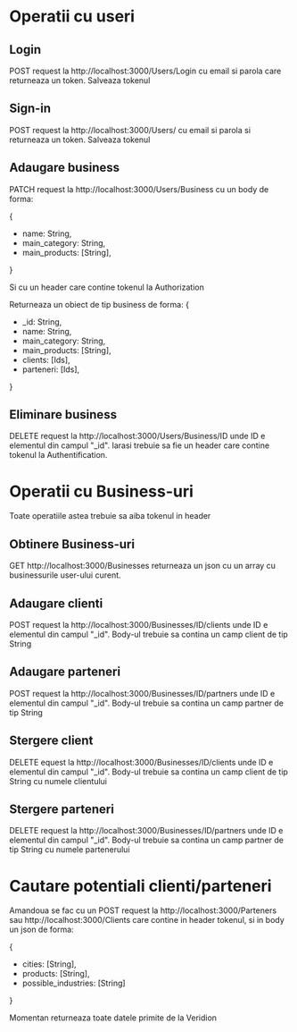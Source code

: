 # Operatii cu useri

## Login

POST request la http://localhost:3000/Users/Login cu email si parola care
returneaza un token. Salveaza tokenul

## Sign-in

POST request la http://localhost:3000/Users/ cu email si parola si returneaza
un token. Salveaza tokenul

## Adaugare business

PATCH request la http://localhost:3000/Users/Business cu un body de forma:

{

-   name: String,
-   main_category: String,
-   main_products: [String],

}

Si cu un header care contine tokenul la Authorization

Returneaza un obiect de tip business de forma:
{

-   \_id: String,
-   name: String,
-   main_category: String,
-   main_products: [String],
-   clients: [Ids],
-   parteneri: [Ids],

}

## Eliminare business

DELETE request la http://localhost:3000/Users/Business/ID unde ID e elementul din campul "\_id". Iarasi trebuie sa fie un header care contine tokenul la Authentification.

# Operatii cu Business-uri

Toate operatiile astea trebuie sa aiba tokenul in header

## Obtinere Business-uri

GET http://localhost:3000/Businesses returneaza un json cu un array cu businessurile user-ului curent.

## Adaugare clienti

POST request la http://localhost:3000/Businesses/ID/clients unde ID e elementul
din campul "\_id". Body-ul trebuie sa contina un camp client de tip String

## Adaugare parteneri

POST request la http://localhost:3000/Businesses/ID/partners unde ID e elementul
din campul "\_id". Body-ul trebuie sa contina un camp partner de tip String

## Stergere client

DELETE equest la http://localhost:3000/Businesses/ID/clients unde ID e elementul
din campul "\_id". Body-ul trebuie sa contina un camp client de tip String cu numele clientului

## Stergere parteneri

DELETE request la http://localhost:3000/Businesses/ID/partners unde ID e elementul
din campul "\_id". Body-ul trebuie sa contina un camp partner de tip String cu numele partenerului

# Cautare potentiali clienti/parteneri

Amandoua se fac cu un POST request la http://localhost:3000/Parteners sau http://localhost:3000/Clients care contine in header tokenul, si in body un json de forma:

{

-   cities: [String],
-   products: [String],
-   possible_industries: [String]

}

Momentan returneaza toate datele primite de la Veridion
